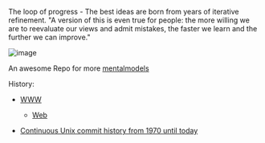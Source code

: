 The loop of progress - The best ideas are born from years of iterative refinement. "A version of this is even true for people: the more willing we are to reevaluate our views and admit mistakes, the faster we learn and the further we can improve."



![image](https://user-images.githubusercontent.com/658791/209478115-2fefbd42-26ce-4552-be01-bdc84a109277.png)

An awesome Repo for more [mentalmodels](https://github.com/kiwicopple/mentalmodels)

History:
- [WWW](https://mamund.substack.com/p/toward-a-universal-linked-information)
  - [Web](https://hypermedia.systems/foreword/)
 
- [Continuous Unix commit history from 1970 until today](https://github.com/dspinellis/unix-history-repo)


